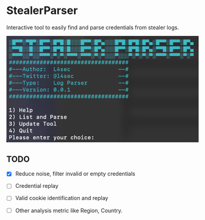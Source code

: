 # StealerParser

Interactive tool to easily find and parse credentials from stealer logs.

![StealerParser](screenshot.png)

## TODO

- [x] Reduce noise, filter invalid or empty credentials

- [ ] Credential replay

- [ ] Valid cookie identification and replay

- [ ] Other analysis metric like Region, Country.

